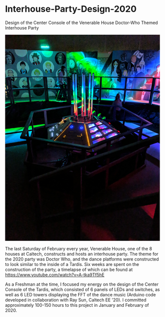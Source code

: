 # Interhouse-Party-Design-2020
Design of the Center Console of the Venerable House Doctor-Who Themed Interhouse Party

![Console](https://github.com/kpiper00/Interhouse-Party-Design-2020/blob/main/Console%20Images/IMG_20200229_214943_01.jpg)

The last Saturday of February every year, Venerable House, one of the 8 houses at Caltech, constructs and hosts an interhouse party.
The theme for the 2020 party was Doctor Who, and the dance platforms were constructed to look similar to the inside of a Tardis. 
Six weeks are spent on the construction of the party, a timelapse of which can be found at https://www.youtube.com/watch?v=A-tka9Tf5hE

As a Freshman at the time, I focused my energy on the design of the Center Console of the Tardis, which consisted of 6 panels of LEDs
and switches, as well as 6 LED towers displaying the FFT of the dance music (Arduino code developed in collaboration with Ray Sun, 
Caltech EE '20). I committed approximately 100-150 hours to this project in January and February of 2020.
